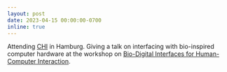 ```yaml
---
layout: post
date: 2023-04-15 00:00:00-0700
inline: true
---
```


Attending [CHI](http://chi2023.acm.org) in Hamburg. Giving a talk on interfacing with bio-inspired computer hardware at the workshop on [Bio-Digital Interfaces for Human-Computer Interaction](https://biohci.media.mit.edu).
